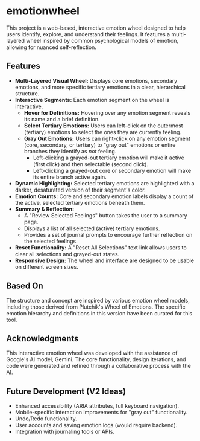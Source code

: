 # emotionwheel

This project is a web-based, interactive emotion wheel designed to help users identify, explore, and understand their feelings. It features a multi-layered wheel inspired by common psychological models of emotion, allowing for nuanced self-reflection.

## Features

* **Multi-Layered Visual Wheel:** Displays core emotions, secondary emotions, and more specific tertiary emotions in a clear, hierarchical structure.
* **Interactive Segments:** Each emotion segment on the wheel is interactive.
    * **Hover for Definitions:** Hovering over any emotion segment reveals its name and a brief definition.
    * **Select Tertiary Emotions:** Users can left-click on the outermost (tertiary) emotions to select the ones they are currently feeling.
    * **Gray Out Emotions:** Users can right-click on any emotion segment (core, secondary, or tertiary) to "gray out" emotions or entire branches they identify as *not* feeling.
        * Left-clicking a grayed-out tertiary emotion will make it active (first click) and then selectable (second click).
        * Left-clicking a grayed-out core or secondary emotion will make its entire branch active again.
* **Dynamic Highlighting:** Selected tertiary emotions are highlighted with a darker, desaturated version of their segment's color.
* **Emotion Counts:** Core and secondary emotion labels display a count of the active, selected tertiary emotions beneath them.
* **Summary & Reflection:**
    * A "Review Selected Feelings" button takes the user to a summary page.
    * Displays a list of all selected (active) tertiary emotions.
    * Provides a set of journal prompts to encourage further reflection on the selected feelings.
* **Reset Functionality:** A "Reset All Selections" text link allows users to clear all selections and grayed-out states.
* **Responsive Design:** The wheel and interface are designed to be usable on different screen sizes.


## Based On

The structure and concept are inspired by various emotion wheel models, including those derived from Plutchik's Wheel of Emotions. The specific emotion hierarchy and definitions in this version have been curated for this tool.


## Acknowledgments

This interactive emotion wheel was developed with the assistance of Google's AI model, Gemini. The core functionality, design iterations, and code were generated and refined through a collaborative process with the AI.


## Future Development (V2 Ideas)

* Enhanced accessibility (ARIA attributes, full keyboard navigation).
* Mobile-specific interaction improvements for "gray out" functionality.
* Undo/Redo functionality.
* User accounts and saving emotion logs (would require backend).
* Integration with journaling tools or APIs.

